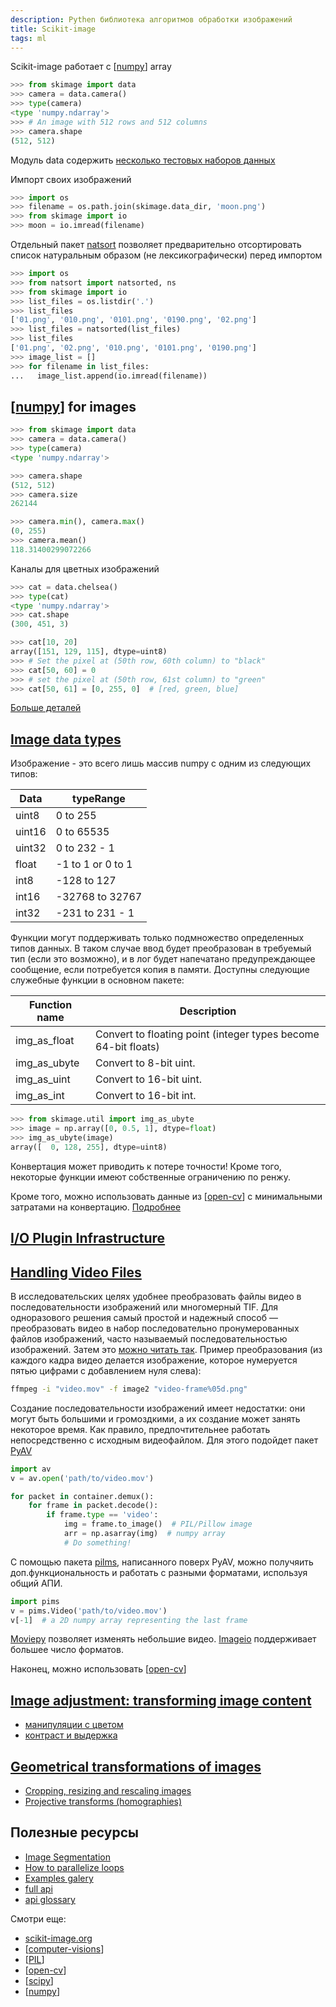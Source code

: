 ```yaml
---
description: Pythen библиотека алгоритмов обработки изображений
title: Scikit-image
tags: ml
---
```

Scikit-image работает с [[numpy]] array

```python
>>> from skimage import data
>>> camera = data.camera()
>>> type(camera)
<type 'numpy.ndarray'>
>>> # An image with 512 rows and 512 columns
>>> camera.shape
(512, 512)
```

Модуль data содержить [несколько тестовых наборов данных](https://scikit-image.org/docs/stable/api/skimage.data.html#module-skimage.data)

Импорт своих изображений

```python
>>> import os
>>> filename = os.path.join(skimage.data_dir, 'moon.png')
>>> from skimage import io
>>> moon = io.imread(filename)
```

Отдельный пакет [natsort](https://github.com/SethMMorton/natsort) позволяет предварительно отсортировать список натуральным образом (не лексикографически) перед импортом

```python
>>> import os
>>> from natsort import natsorted, ns
>>> from skimage import io
>>> list_files = os.listdir('.')
>>> list_files
['01.png', '010.png', '0101.png', '0190.png', '02.png']
>>> list_files = natsorted(list_files)
>>> list_files
['01.png', '02.png', '010.png', '0101.png', '0190.png']
>>> image_list = []
>>> for filename in list_files:
...   image_list.append(io.imread(filename))
```

## [[numpy]] for images

```python
>>> from skimage import data
>>> camera = data.camera()
>>> type(camera)
<type 'numpy.ndarray'>

>>> camera.shape
(512, 512)
>>> camera.size
262144

>>> camera.min(), camera.max()
(0, 255)
>>> camera.mean()
118.31400299072266
```

Каналы для цветных изображений

```python
>>> cat = data.chelsea()
>>> type(cat)
<type 'numpy.ndarray'>
>>> cat.shape
(300, 451, 3)

>>> cat[10, 20]
array([151, 129, 115], dtype=uint8)
>>> # Set the pixel at (50th row, 60th column) to "black"
>>> cat[50, 60] = 0
>>> # set the pixel at (50th row, 61st column) to "green"
>>> cat[50, 61] = [0, 255, 0]  # [red, green, blue]
```

[Больше деталей](https://scikit-image.org/docs/stable/user_guide/numpy_images.html)

## [Image data types](https://scikit-image.org/docs/stable/user_guide/data_types.html)

Изображение - это всего лишь массив numpy с одним из следующих типов:

| Data | typeRange |
|-|-|
| uint8 | 0 to 255 |
| uint16 | 0 to 65535 |
| uint32 | 0 to 232 - 1 |
| float | -1 to 1 or 0 to 1 |
| int8 | -128 to 127 |
| int16 | -32768 to 32767 |
| int32 | -231 to 231 - 1 |

Функции могут поддерживать только подмножество определенных типов данных. В таком случае ввод будет преобразован в требуемый тип (если это возможно), и в лог будет напечатано предупреждающее сообщение, если потребуется копия в памяти. Доступны следующие служебные функции в основном пакете:

| Function name | Description |
|-|-|
| img_as_float | Convert to floating point (integer types become 64-bit floats) |
| img_as_ubyte | Convert to 8-bit uint. |
| img_as_uint | Convert to 16-bit uint. |
| img_as_int | Convert to 16-bit int. |

```python
>>> from skimage.util import img_as_ubyte
>>> image = np.array([0, 0.5, 1], dtype=float)
>>> img_as_ubyte(image)
array([  0, 128, 255], dtype=uint8)
```

Конвертация может приводить к потере точности! Кроме того, некоторые функции имеют собственные ограничению по ренжу.

Кроме того, можно использовать данные из [[open-cv]] с минимальными затратами на конвертацию. [Подробнее](https://scikit-image.org/docs/stable/user_guide/data_types.html#working-with-opencv)

## [I/O Plugin Infrastructure](https://scikit-image.org/docs/stable/user_guide/plugins.html)

## [Handling Video Files](https://scikit-image.org/docs/stable/user_guide/video.html)

В исследовательских целях удобнее преобразовать файлы видео в последовательности изображений или многомерный TIF. Для одноразового решения самый простой и надежный способ — преобразовать видео в набор последовательно пронумерованных файлов изображений, часто называемый последовательностью изображений. Затем это [можно читать так](https://scikit-image.org/docs/stable/api/skimage.io.html#skimage.io.imread_collection). Пример преобразования (из каждого кадра видео делается изображение, которое нумеруется пятью цифрами с добавлением нуля слева):

```bash
ffmpeg -i "video.mov" -f image2 "video-frame%05d.png"
```

Создание последовательности изображений имеет недостатки: они могут быть большими и громоздкими, а их создание может занять некоторое время. Как правило, предпочтительнее работать непосредственно с исходным видеофайлом. Для этого подойдет пакет [PyAV](https://pyav.org/docs/develop/)

```python
import av
v = av.open('path/to/video.mov')

for packet in container.demux():
    for frame in packet.decode():
        if frame.type == 'video':
            img = frame.to_image()  # PIL/Pillow image
            arr = np.asarray(img)  # numpy array
            # Do something!
```

С помощью пакета [pilms](https://github.com/soft-matter/pims), написанного поверх PyAV, можно получяить доп.функциональность и работать с разными форматами, используя общий АПИ.

```python
import pims
v = pims.Video('path/to/video.mov')
v[-1]  # a 2D numpy array representing the last frame
```

[Moviepy](https://zulko.github.io/moviepy/) позволяет изменять небольшие видео. [Imageio](https://imageio.readthedocs.io/en/stable/) поддерживает большее число форматов.

Наконец, можно использовать [[open-cv]]

## [Image adjustment: transforming image content](https://scikit-image.org/docs/stable/user_guide/transforming_image_data.html)

- [манипуляции с цветом](https://scikit-image.org/docs/stable/user_guide/transforming_image_data.html#color-manipulation)
- [контраст и выдержка](https://scikit-image.org/docs/stable/user_guide/transforming_image_data.html#contrast-and-exposure)

## [Geometrical transformations of images](https://scikit-image.org/docs/stable/user_guide/geometrical_transform.html)

- [Cropping, resizing and rescaling images](https://scikit-image.org/docs/stable/user_guide/geometrical_transform.html#cropping-resizing-and-rescaling-images)
- [Projective transforms (homographies)](https://scikit-image.org/docs/stable/user_guide/geometrical_transform.html#projective-transforms-homographies)

## Полезные ресурсы

- [Image Segmentation](https://scikit-image.org/docs/stable/user_guide/tutorial_segmentation.html)
- [How to parallelize loops](https://scikit-image.org/docs/stable/user_guide/tutorial_parallelization.html)
- [Examples galery](https://scikit-image.org/docs/stable/auto_examples/index.html#examples-gallery)
- [full api](https://scikit-image.org/docs/stable/api/api.html)
- [api glossary](https://scikit-image.org/docs/stable/genindex.html)

Смотри еще:

- [scikit-image.org](https://scikit-image.org/)
- [[computer-visions]]
- [[PIL]]
- [[open-cv]]
- [[scipy]]
- [[numpy]]

[//begin]: # "Autogenerated link references for markdown compatibility"
[numpy]: numpy "Numpy"
[open-cv]: open-cv "Open-cv"
[computer-visions]: ../lists/computer-visions "Computer visions"
[PIL]: PIL "Pillow - обработка изображений"
[scipy]: scipy "Scipy"
[//end]: # "Autogenerated link references"